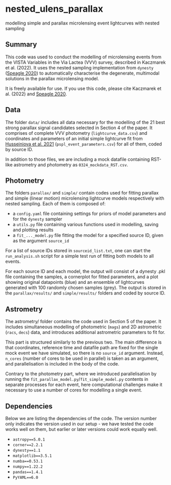 
# nested_ulens_parallax

modelling simple and parallax microlensing event lightcurves with nested sampling

## Summary

This code was used to conduct the modelling of microlensing events from the VISTA Variables in the Via Lactea (VVV) survey, described in Kaczmarek et al. (2022). It uses the nested sampling implementation from `dynesty` ([Speagle 2020](https://arxiv.org/abs/1904.02180)) to automatically characterise the degenerate, multimodal solutions in the parallax microlensing model.
<!---
add link to the paper, when available. Add license
--->
It is freely available for use. If you use this code, please cite Kaczmarek et al. (2022) and [Speagle 2020](https://arxiv.org/abs/1904.02180).

## Data

The folder `data/` includes all data necessary for the modelling of the 21 best strong parallax signal candidates selected in Section 4 of the paper. It comprises of complete VVV photometry (`lightcurve_data.csv`) and coordinates and parameters of an initial simple lightcurve fit from [Husseiniova et al. 2021](https://arxiv.org/abs/2106.15617) (`pspl_event_parameters.csv`) for all of them, coded by source ID.

In addition to those files, we are including a mock datafile containing RST-like astrometry and photometry as `0324_mockdata_RST.csv`.

## Photometry

The folders `parallax/` and `simple/` contain codes used for fitting parallax and simple (linear motion) microlensing lightcurve models respectively with nested sampling. Each of them is composed of:
- a `config.yaml` file containing settings for priors of model parameters and for the `dynesty` sampler
- a `utils.py` file containing various functions used in modelling, saving and plotting results
- a `fit_..._model.py` file fitting the model for a specified source ID, given as the argument `source_id`

For a list of source IDs stored in `sourceid_list.txt`, one can start the `run_analysis.sh` script for a simple test run of fitting both models to all events.

For each source ID and each model, the output will consist of a dynesty .pkl file containing the samples, a cornerplot for fitted parameters, and a plot showing original datapoints (blue) and an ensemble of lightcurves generated with 100 randomly chosen samples (grey). The output is stored in the `parallax/results/` and `simple/results/` folders and coded by source ID.

## Astrometry

The astrometry/ folder contains the code used in Section 5 of the paper. It includes simultaneous modelling of photometric (`mags`) and 2D astrometric (`racs`, `decs`) data, and introduces additional astrometric parameters to fit for.

This part is structured similarly to the previous two. The main difference is that coordinates, reference time and datafile path are fixed for the single mock event we have simulated, so there is no `source_id` argument. Instead, `n_cores` (number of cores to be used in parallel) is taken as an argument, and parallelisation is included in the body of the code.

Contrary to the photometry part, where we introduced parallelisation by running the `fit_parallax_model.py`/`fit_simple_model.py` contents in separate processes for each event, here computational challenges make it necessary to use a number of cores for modelling a single event.

## Dependencies

Below we are listing the dependencies of the code. The version number only indicates the version used in our setup - we have tested the code works well on them, but earlier or later versions could work equally well.

- `astropy==5.0.1`
- `corner==2.2.1`
- `dynesty==1.1`
- `matplotlib==3.5.1`
- `numba==0.53.1`
- `numpy==1.22.2`
- `pandas==1.4.1`
- `PyYAML==6.0`
